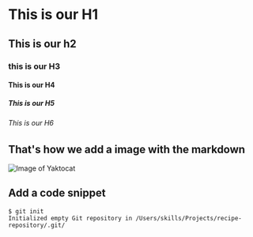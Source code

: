 # This is our H1
## This is our h2
### this is our H3
#### This is our H4
##### This is our H5
###### This is our H6


## That's how we add a image with the markdown

![Image of Yaktocat](https://octodex.github.com/images/yaktocat.png)

## Add a code snippet

```
$ git init
Initialized empty Git repository in /Users/skills/Projects/recipe-repository/.git/
```


